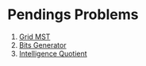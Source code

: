 # Pendings Problems

1. [Grid MST](https://open.kattis.com/problems/gridmst)
1. [Bits Generator](http://codeforces.com/gym/100523/problem/G)
1. [Intelligence Quotient](http://codeforces.com/gym/100523/problem/I)
